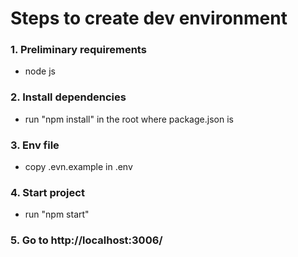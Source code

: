 # Steps to create dev environment

### 1. Preliminary requirements
 - node js

### 2. Install dependencies
 - run "npm install" in the root where package.json is

### 3. Env file
 - copy .evn.example in .env

### 4. Start project
 - run "npm start"

### 5. Go to http://localhost:3006/

